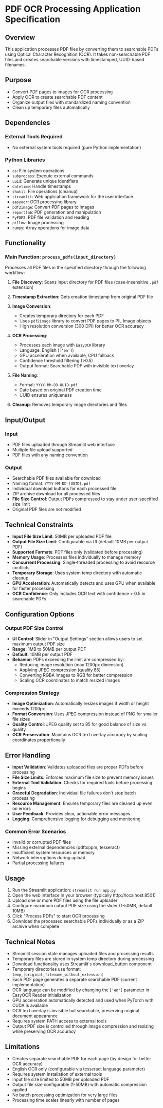 # PDF OCR Processing Application Specification

## Overview
This application processes PDF files by converting them to searchable PDFs using Optical Character Recognition (OCR). It takes non-searchable PDF files and creates searchable versions with timestamped, UUID-based filenames.

## Purpose
- Convert PDF pages to images for OCR processing
- Apply OCR to create searchable PDF content
- Organize output files with standardized naming convention
- Clean up temporary files automatically

## Dependencies
### External Tools Required
- No external system tools required (pure Python implementation)

### Python Libraries
- `os`: File system operations
- `subprocess`: Execute external commands
- `uuid`: Generate unique identifiers
- `datetime`: Handle timestamps
- `shutil`: File operations (cleanup)
- `streamlit`: Web application framework for the user interface
- `easyocr`: OCR processing library
- `pdf2image`: Convert PDF pages to images
- `reportlab`: PDF generation and manipulation
- `PyPDF2`: PDF file validation and reading
- `pillow`: Image processing
- `numpy`: Array operations for image data

## Functionality

### Main Function: `process_pdfs(input_directory)`
Processes all PDF files in the specified directory through the following workflow:

1. **File Discovery**: Scans input directory for PDF files (case-insensitive `.pdf` extension)

2. **Timestamp Extraction**: Gets creation timestamp from original PDF file

3. **Image Conversion**: 
   - Creates temporary directory for each PDF
   - Uses `pdf2image` library to convert PDF pages to PIL Image objects
   - High resolution conversion (300 DPI) for better OCR accuracy

4. **OCR Processing**:
   - Processes each image with `EasyOCR` library
   - Language: English (`['en']`)
   - GPU acceleration when available, CPU fallback
   - Confidence threshold filtering (>0.5)
   - Output format: Searchable PDF with invisible text overlay

5. **File Naming**: 
   - Format: `YYYY-MM-DD-UUID.pdf`
   - Date based on original PDF creation time
   - UUID ensures uniqueness

6. **Cleanup**: Removes temporary image directories and files

## Input/Output

### Input
- PDF files uploaded through Streamlit web interface
- Multiple file upload supported
- PDF files with any naming convention

### Output
- Searchable PDF files available for download
- Naming format: `YYYY-MM-DD-[UUID].pdf`
- Individual download buttons for each processed file
- ZIP archive download for all processed files
- **File Size Control**: Output PDFs compressed to stay under user-specified size limit
- Original PDF files are not modified

## Technical Constraints
- **Input File Size Limit**: 50MB per uploaded PDF file
- **Output File Size Limit**: Configurable via UI (default 10MB per output PDF)
- **Supported Formats**: PDF files only (validated before processing)
- **Memory Usage**: Processes files individually to manage memory
- **Concurrent Processing**: Single-threaded processing to avoid resource conflicts
- **Temporary Storage**: Uses system temp directory with automatic cleanup
- **GPU Acceleration**: Automatically detects and uses GPU when available for faster processing
- **OCR Confidence**: Only includes OCR text with confidence > 0.5 in searchable PDFs

## Configuration Options

### Output PDF Size Control
- **UI Control**: Slider in "Output Settings" section allows users to set maximum output PDF size
- **Range**: 1MB to 50MB per output PDF
- **Default**: 10MB per output PDF
- **Behavior**: PDFs exceeding the limit are compressed by:
  - Reducing image resolution (max 1200px dimension)
  - Applying JPEG compression (quality 85)
  - Converting RGBA images to RGB for better compression
  - Scaling OCR coordinates to match resized images

### Compression Strategy
- **Image Optimization**: Automatically resizes images if width or height exceeds 1200px
- **Format Conversion**: Uses JPEG compression instead of PNG for smaller file sizes
- **Quality Control**: JPEG quality set to 85 for good balance of size vs quality
- **OCR Preservation**: Maintains OCR text overlay accuracy by scaling coordinates proportionally

## Error Handling
- **Input Validation**: Validates uploaded files are proper PDFs before processing
- **File Size Limits**: Enforces maximum file size to prevent memory issues
- **External Tool Validation**: Checks for required tools before processing begins
- **Graceful Degradation**: Individual file failures don't stop batch processing
- **Resource Management**: Ensures temporary files are cleaned up even on errors
- **User Feedback**: Provides clear, actionable error messages
- **Logging**: Comprehensive logging for debugging and monitoring

### Common Error Scenarios
- Invalid or corrupted PDF files
- Missing external dependencies (pdftoppm, tesseract)
- Insufficient system resources or memory
- Network interruptions during upload
- Partial processing failures

## Usage
1. Run the Streamlit application: `streamlit run app.py`
2. Open the web interface in your browser (typically http://localhost:8501)
3. Upload one or more PDF files using the file uploader
4. Configure maximum output PDF size using the slider (1-50MB, default 10MB)
5. Click "Process PDFs" to start OCR processing
6. Download the processed searchable PDFs individually or as a ZIP archive when complete

## Technical Notes
- Streamlit session state manages uploaded files and processing results
- Temporary files are stored in system temp directory during processing
- Download functionality uses Streamlit's download_button component
- Temporary directories use format: `temp_[original_filename_without_extension]`
- Each PDF page generates a separate searchable PDF (current implementation)
- OCR language can be modified by changing the `['en']` parameter in EasyOCR Reader initialization
- GPU acceleration automatically detected and used when PyTorch with CUDA is available
- OCR text overlay is invisible but searchable, preserving original document appearance
- Requires system PATH access to external tools
- Output PDF size is controlled through image compression and resizing while preserving OCR accuracy

## Limitations
- Creates separate searchable PDF for each page (by design for better OCR accuracy)
- English OCR only (configurable via tesseract language parameter)
- Requires system installation of external tools
- Input file size limited to 50MB per uploaded PDF
- Output file size configurable (1-50MB) with automatic compression applied
- No batch processing optimization for very large files
- Processing time scales linearly with number of pages
